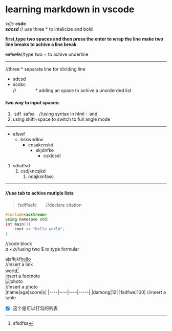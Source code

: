 
# learning markdown in vscode
*sdjc*
**csdc**   
***sacsd***  //  use three * to intalicize and bold


**first,type two spaces and then press the enter to wrap the line** **make two line breaks to achive a line break**
  

~~safsafa~~//type two ~ to achive underline  
***
//three * separate line for dividing line  
* sdcsd
* scdsc   
//   　　　　* adding an space to achive a unorderded list  
#### two way to input spaces:  
1. &nbsp;sdf&ensp;safsa&ensp;&ensp;//using syntax in html :&nbsp; and &ensp;
2. using shift+space to switch to full angle mode  
---

* efewf
    * kskwndkw
        * cnsakcnskd
            * skjdnfke
                * csklcsdl

1. sdsdfsd
    1. csdjkncsjkd
        1. ndajksnfasc
---
#### //use tab to achive mutiple lists  

> fsdffsefc　　//declare citation
```c++
#include<iostream>
using namespce std;
int main(){
    cout << "hello world";
}
```  
//code block  
$a\times b$//using two $ to type formular  


ajsfkjkf[hello](http://baidu.com)  
//insert a link  
world[^1]  
insert a footnote  
![photo](https://upload.wikimedia.org/wikipedia/commons/thumb/1/1c/Visual_Studio_Code_1.35_icon.png/180px-Visual_Studio_Code_1.35_icon.png)  
//insert a photo  
|name|age|score|s|
|----|----|----|-----|
|damong|12|
|fsdfwe|100|
//insert a table

- [x] 这个是可以打勾的列表





[^1]:sfsdfsa
